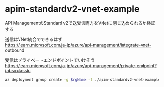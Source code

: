 # apim-standardv2-vnet-example

API ManagementのStandard v2で送受信両方をVNetに閉じ込められるか検証する  

送信はVNet統合でできるはず  
https://learn.microsoft.com/ja-jp/azure/api-management/integrate-vnet-outbound  

受信はプライベートエンドポイントでいけそう  
https://learn.microsoft.com/ja-jp/azure/api-management/private-endpoint?tabs=classic  

```bash
az deployment group create -g $rgName -f ./apim-standardv2-vnet-example/main.bicep
```